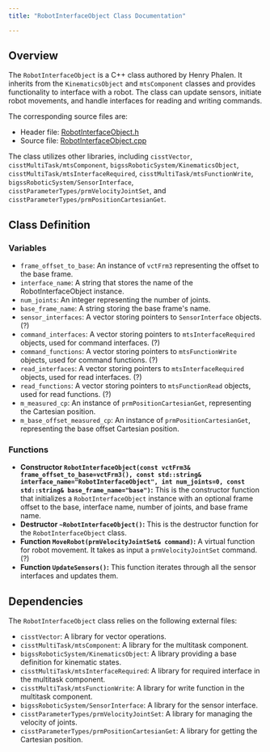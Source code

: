 ```yaml
---
title: "RobotInterfaceObject Class Documentation"

---
```


## Overview

The `RobotInterfaceObject` is a C++ class authored by Henry Phalen. It inherits from the `KinematicsObject` and `mtsComponent` classes and provides functionality to interface with a robot. The class can update sensors, initiate robot movements, and handle interfaces for reading and writing commands.

The corresponding source files are:
- Header file: [RobotInterfaceObject.h](https://git.lcsr.jhu.edu/bigss/bigssRoboticSystem/-/blob/master/components/include/bigssRoboticSystem/RobotInterfaceObject.h)
- Source file: [RobotInterfaceObject.cpp](https://git.lcsr.jhu.edu/bigss/bigssRoboticSystem/-/blob/master/components/code/RobotInterfaceObject.cpp)

The class utilizes other libraries, including `cisstVector`, `cisstMultiTask/mtsComponent`, `bigssRoboticSystem/KinematicsObject`, `cisstMultiTask/mtsInterfaceRequired`, `cisstMultiTask/mtsFunctionWrite`, `bigssRoboticSystem/SensorInterface`, `cisstParameterTypes/prmVelocityJointSet`, and `cisstParameterTypes/prmPositionCartesianGet`.

## Class Definition

### Variables

- `frame_offset_to_base`: An instance of `vctFrm3` representing the offset to the base frame.
- `interface_name`: A string that stores the name of the RobotInterfaceObject instance.
- `num_joints`: An integer representing the number of joints.
- `base_frame_name`: A string storing the base frame's name.
- `sensor_interfaces`: A vector storing pointers to `SensorInterface` objects. (?)
- `command_interfaces`: A vector storing pointers to `mtsInterfaceRequired` objects, used for command interfaces. (?)
- `command_functions`: A vector storing pointers to `mtsFunctionWrite` objects, used for command functions. (?)
- `read_interfaces`: A vector storing pointers to `mtsInterfaceRequired` objects, used for read interfaces. (?)
- `read_functions`: A vector storing pointers to `mtsFunctionRead` objects, used for read functions. (?)
- `m_measured_cp`: An instance of `prmPositionCartesianGet`, representing the Cartesian position.
- `m_base_offset_measured_cp`: An instance of `prmPositionCartesianGet`, representing the base offset Cartesian position.

### Functions

- **Constructor `RobotInterfaceObject(const vctFrm3& frame_offset_to_base=vctFrm3(), const std::string& interface_name="RobotInterfaceObject", int num_joints=0, const std::string& base_frame_name="base")`:** This is the constructor function that initializes a `RobotInterfaceObject` instance with an optional frame offset to the base, interface name, number of joints, and base frame name.
- **Destructor `~RobotInterfaceObject()`:** This is the destructor function for the `RobotInterfaceObject` class.
- **Function `MoveRobot(prmVelocityJointSet& command)`:** A virtual function for robot movement. It takes as input a `prmVelocityJointSet` command. (?)
- **Function `UpdateSensors()`:** This function iterates through all the sensor interfaces and updates them.

## Dependencies

The `RobotInterfaceObject` class relies on the following external files:

- `cisstVector`: A library for vector operations.
- `cisstMultiTask/mtsComponent`: A library for the multitask component.
- `bigssRoboticSystem/KinematicsObject`: A library providing a base definition for kinematic states.
- `cisstMultiTask/mtsInterfaceRequired`: A library for required interface in the multitask component.
- `cisstMultiTask/mtsFunctionWrite`: A library for write function in the multitask component.
- `bigssRoboticSystem/SensorInterface`: A library for the sensor interface.
- `cisstParameterTypes/prmVelocityJointSet`: A library for managing the velocity of joints.
- `cisstParameterTypes/prmPositionCartesianGet`: A library for getting the Cartesian position.
